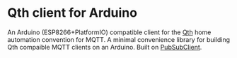 Qth client for Arduino
======================

An Arduino (ESP8266+PlatformIO) compatible client for the
[Qth](https://github.com/mossblaser/qth) home automation convention for MQTT. A
minimal convenience library for building Qth compaible MQTT clients on an
Arduino. Built on [PubSubClient](https://github.com/knolleary/pubsubclient).


